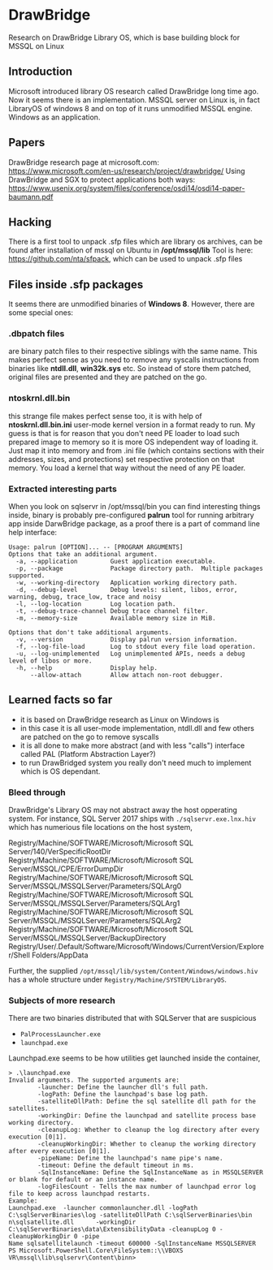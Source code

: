 # DrawBridge
Research on DrawBridge Library OS, which is base building block for MSSQL on Linux

## Introduction
Microsoft introduced library OS research called DrawBridge long time ago. Now it seems there is an implementation. MSSQL server on Linux is, in fact LibraryOS of windows 8  and on top of it runs unmodified MSSQL engine. Windows as an application.

## Papers

DrawBridge research page at microsoft.com:
https://www.microsoft.com/en-us/research/project/drawbridge/
Using DrawBridge and SGX to protect applications both ways:
https://www.usenix.org/system/files/conference/osdi14/osdi14-paper-baumann.pdf


## Hacking
There is a first tool to unpack .sfp files which are library os archives, can be found after installation of mssql on Ubuntu in **/opt/mssql/lib**
Tool is here: https://github.com/nta/sfpack, which can be used to unpack .sfp files 

## Files inside .sfp packages
It seems there are unmodified binaries of **Windows 8**. However, there are some special ones:
### .dbpatch files
are binary patch files to their respective siblings with the same name. This makes perfect sense as you need to remove any syscalls instructions from binaries like **ntdll.dll**, **win32k.sys** etc. So instead of store them patched, original files are presented and they are patched on the go.
### ntoskrnl.dll.bin
this strange file makes perfect sense too, it is with help of **ntoskrnl.dll.bin.ini** user-mode  kernel version in a format ready to run. My guess is that is for reason  that you don't need PE loader to load such prepared image to memory so it is more OS independent way of loading it. Just map it into memory and from .ini file (which contains sections with their addresses, sizes, and protections) set respective protection on that memory. You load a kernel that way without the need of any PE loader.

### Extracted interesting parts
When you look on sqlservr in /opt/mssql/bin you can find interesting things inside, binary is probably pre-configured **palrun** tool for running arbitrary app inside DarwBridge package, as a proof there is a part of command line help interface:

```
Usage: palrun [OPTION]... -- [PROGRAM ARGUMENTS]
Options that take an additional argument.
  -a, --application         Guest application executable.
  -p, --package             Package directory path.  Multiple packages supported.
  -w, --working-directory   Application working directory path.
  -d, --debug-level         Debug levels: silent, libos, error, warning, debug, trace_low, trace and noisy
  -l, --log-location        Log location path.
  -t, --debug-trace-channel Debug trace channel filter.
  -m, --memory-size         Available memory size in MiB.
  
Options that don't take additional arguments.
  -v, --version             Display palrun version information.
  -f, --log-file-load       Log to stdout every file load operation.
  -u, --log-unimplemented   Log unimplemented APIs, needs a debug level of libos or more.
  -h, --help                Display help.
      --allow-attach        Allow attach non-root debugger. 
```


## Learned facts so far
* it is based on DrawBridge research as Linux on Windows is
* in this case it is all user-mode implementation, ntdll.dll and few others are patched on the go to remove syscalls
* it is all done to make more abstract (and with less "calls") interface called PAL (Platform Abstraction Layer?)
* to run DrawBridged system you really don't need much to implement which is OS dependant.

### Bleed through

DrawBridge's Library OS may not abstract away the host opperating system. For instance, SQL Server 2017 ships with `./sqlservr.exe.lnx.hiv` which has numerious file locations on the host system,

Registry/Machine/SOFTWARE/Microsoft/Microsoft SQL Server/140/VerSpecificRootDir
Registry/Machine/SOFTWARE/Microsoft/Microsoft SQL Server/MSSQL/CPE/ErrorDumpDir
Registry/Machine/SOFTWARE/Microsoft/Microsoft SQL Server/MSSQL/MSSQLServer/Parameters/SQLArg0
Registry/Machine/SOFTWARE/Microsoft/Microsoft SQL Server/MSSQL/MSSQLServer/Parameters/SQLArg1
Registry/Machine/SOFTWARE/Microsoft/Microsoft SQL Server/MSSQL/MSSQLServer/Parameters/SQLArg2
Registry/Machine/SOFTWARE/Microsoft/Microsoft SQL Server/MSSQL/MSSQLServer/BackupDirectory
Registry/User/.Default/Software/Microsoft/Windows/CurrentVersion/Explorer/Shell Folders/AppData

Further, the supplied `/opt/mssql/lib/system/Content/Windows/windows.hiv` has a whole structure under `Registry/Machine/SYSTEM/LibraryOS`.

### Subjects of more research

There are two binaries distributed that with SQLServer that are suspicious

* `PalProcessLauncher.exe`
* `launchpad.exe`

Launchpad.exe seems to be how utilities get launched inside the container,


```
> .\launchpad.exe
Invalid arguments. The supported arguments are:
        -launcher: Define the launcher dll's full path.
        -logPath: Define the launchpad's base log path.
        -satelliteDllPath: Define the sql satellite dll path for the satellites.
        -workingDir: Define the launchpad and satellite process base working directory.
        -cleanupLog: Whether to cleanup the log directory after every execution [0|1].
        -cleanupWorkingDir: Whether to cleanup the working directory after every execution [0|1].
        -pipeName: Define the launchpad's name pipe's name.
        -timeout: Define the default timeout in ms.
        -SqlInstanceName: Define the SqlInstanceName as in MSSQLSERVER or blank for default or an instance name.
        -logFilesCount - Tells the max number of launchpad error log file to keep across launchpad restarts.
Example:
Launchpad.exe  -launcher commonlauncher.dll -logPath C:\sqlServerBinaries\log -satelliteDllPath C:\sqlServerBinaries\bin
n\sqlsatellite.dll      -workingDir C:\sqlServerBinaries\data\ExtensibilityData -cleanupLog 0 -cleanupWorkingDir 0 -pipe
Name sqlsatellitelaunch -timeout 600000 -SqlInstanceName MSSQLSERVER    PS Microsoft.PowerShell.Core\FileSystem::\\VBOXS
VR\mssql\lib\sqlservr\Content\binn>
```
